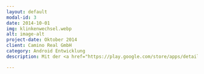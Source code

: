 ```yaml
---
layout: default
modal-id: 3
date: 2014-10-01
img: klinkenwechsel.webp
alt: image-alt
project-date: Oktober 2014
client: Camino Real GmbH
category: Android Entwicklung
description: Mit der <a href="https://play.google.com/store/apps/details?id=de.klinkenwechsel.android.app">Klinkenwechsel</a> können Vermieter und Wohnungssuchende auf einfachem Weg einen Wohnungsbesichtigungstermin ausmachen. Der Vermieter stellt dabei verfügbare Termine bereit, auf die sich Wohnungssuchende melden können.

---
```

